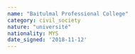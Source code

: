 ```yaml
---
name: "Baitulmal Professional College"
category: civil_society
nature: "université"
nationality: MYS
date_signed: '2018-11-12'
---
```

    